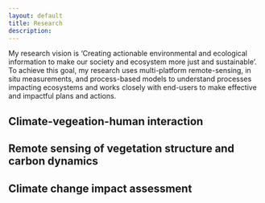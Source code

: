 ```yaml
---
layout: default
title: Research 
description: 
---
```


My research vision is ‘Creating actionable environmental and ecological information to make our society and ecosystem more just and sustainable’. To achieve this goal, my research uses multi-platform remote-sensing, in situ measurements, and process-based models to understand processes impacting ecosystems and works closely with end-users to make effective and impactful plans and actions. 


## Climate-vegeation-human interaction









## Remote sensing of vegetation structure and carbon dynamics






## Climate change impact assessment










